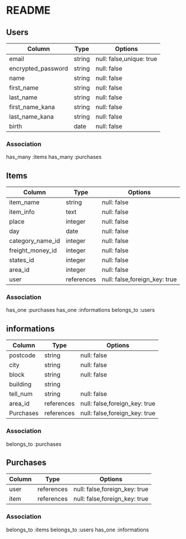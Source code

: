 # README

## Users

| Column        | Type   | Options     |
| --------      | ------ | ----------- |
| email         | string | null: false,unique: true |
| encrypted_password | string | null: false |
| name          | string | null: false |
| first_name    | string | null: false |
| last_name     | string | null: false |
|first_name_kana| string | null: false |
|last_name_kana | string | null: false |
| birth         | date   | null: false |

### Association
has_many :items
has_many :purchases


## Items

| Column        | Type   | Options     |
| --------      | ------ | ----------- |
| item_name       | string | null: false |
| item_info       | text   | null: false |
| place           | integer | null: false |
|  day            | date | null: false |
|category_name_id | integer | null: false |
|freight_money_id | integer | null: false |
| states_id       | integer | null: false |
| area_id         | integer | null: false |
| user            | references | null: false,foreign_key: true |

### Association
has_one :purchases
has_one :informations
belongs_to :users

## informations

| Column        | Type   | Options     |
| --------      | ------ | ----------- |
| postcode      | string | null: false |
| city          | string | null: false |
|  block        | string | null: false |
|   building    | string |             |
| tell_num      | string | null: false |
| area_id       | references | null: false,foreign_key: true |
| Purchases     | references | null: false,foreign_key: true |

### Association
belongs_to :purchases

## Purchases

| Column        | Type   | Options     |
| --------      | ------ | ----------- |
| user          | references | null: false,foreign_key: true |
| item          | references | null: false,foreign_key: true |

### Association
belongs_to :items
belongs_to :users
has_one :informations